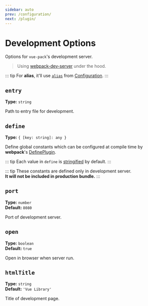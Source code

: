 ```yaml
---
sidebar: auto
prev: /configuration/
next: /plugin/
---
```


# Development Options

Options for `vue-pack`'s development server.


> Using [webpack-dev-server](https://github.com/webpack/webpack-dev-server) under the hood.

::: tip
For **alias**, it'll use [`alias`](/configuration/#alias) from [Configuration](/configuration/).
:::

## `entry` <Badge type='warn' text='Required'/>
**Type:** `string`

Path to entry file for development.

## `define`
**Type:** `{ [key: string]: any }`

Define global constants which can be configured at compile time by **webpack**'s [DefinePlugin](https://webpack.js.org/plugins/define-plugin/).

::: tip
Each value in `define` is [stringified](https://developer.mozilla.org/en-US/docs/Web/JavaScript/Reference/Global_Objects/JSON/stringify) by default.
:::

::: tip
These constants are defined only in development server.  
**It will not be included in production bundle.**
:::

## `port`
**Type:** `number`  
**Default:** `8080`

Port of development server.

## `open`
**Type:** `boolean`  
**Default:** `true`

Open in browser when server run.

## `htmlTitle`
**Type:** `string`  
**Default:** `'Vue Library'`

Title of development page.
